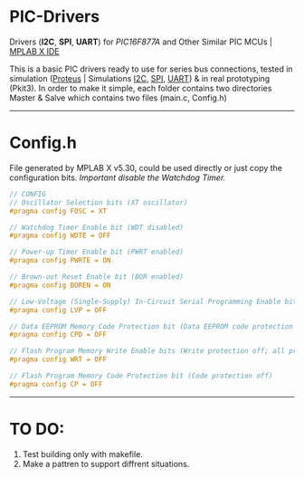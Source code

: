 # PIC-Drivers
Drivers (**I2C**, **SPI**, **UART**) for *PIC16F877A* and Other Similar PIC MCUs | [MPLAB X IDE](https://www.microchip.com/mplab/mplab-x-ide)

This is a basic PIC drivers ready to use for series bus connections, tested in simulation ([Proteus](https://www.labcenter.com/downloads/) | Simulations [I2C](https://github.com/iladmiral/Simulation-Circuit/tree/master/I2C), [SPI](https://github.com/iladmiral/Simulation-Circuit/tree/master/SPI), [UART](https://github.com/iladmiral/Simulation-Circuit/tree/master/UART)) & in real prototyping (Pkit3). 
In order to make it simple, each folder contains two directories Master & Salve which contains two files (main.c, Config.h)
___
# Config.h
File generated by MPLAB X v5.30, could be used directly or just copy the configuration bits.
*Important disable the Watchdog Timer.*
 
```c
// CONFIG
// Oscillator Selection bits (XT oscillator)
#pragma config FOSC = XT 
```
```c
// Watchdog Timer Enable bit (WDT disabled)
#pragma config WDTE = OFF
```
```c
// Power-up Timer Enable bit (PWRT enabled)
#pragma config PWRTE = ON
```
```c
// Brown-out Reset Enable bit (BOR enabled)
#pragma config BOREN = ON
```
```c
// Low-Voltage (Single-Supply) In-Circuit Serial Programming Enable bit (RB3 is digital I/O, HV on MCLR must be used for programming)
#pragma config LVP = OFF
```
```c
// Data EEPROM Memory Code Protection bit (Data EEPROM code protection off)
#pragma config CPD = OFF
```
```c
// Flash Program Memory Write Enable bits (Write protection off; all program memory may be written to by EECON control)
#pragma config WRT = OFF
```
```c
// Flash Program Memory Code Protection bit (Code protection off)
#pragma config CP = OFF
```         
___
# TO DO:
1. Test building only with makefile.
2. Make a pattren to support diffrent situations.
